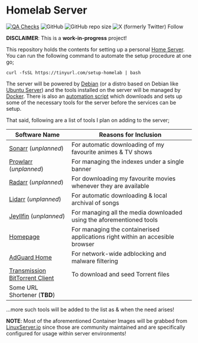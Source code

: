 # Homelab Server

[![QA Checks](https://github.com/Jarmos-san/homelab/actions/workflows/qa-checks.yml/badge.svg)](https://github.com/Jarmos-san/homelab/actions/workflows/qa-checks.yml)
![GitHub](https://img.shields.io/github/license/Jarmos-san/homelab?style=flat-square&logo=GitHub&label=License)
![GitHub repo size](https://img.shields.io/github/repo-size/Jarmos-san/homelab?style=flat-sqare&logo=GitHub)
![X (formerly Twitter) Follow](https://img.shields.io/twitter/follow/Jarmosan)

**DISCLAIMER**: This is a **work-in-progress** project!

This repository holds the contents for setting up a personal
[Home Server](https://en.wikipedia.org/wiki/Home_server). You can run the
following command to automate the setup procedure at one go;

```console
curl -fsSL https://tinyurl.com/setup-homelab | bash
```

The server will be powered by [Debian](https://www.debian.org/) (or a distro
based on Debian like [Ubuntu Server](https://ubuntu.com/server)) and the tools
installed on the server will be managed by [Docker](https://www.docker.com).
There is also an [automation script](./setup) which downloads and sets up some
of the necessary tools for the server before the services can be setup.

That said, following are a list of tools I plan on adding to the server;

| Software Name                                                | Reasons for Inclusion                                                         |
| ------------------------------------------------------------ | ----------------------------------------------------------------------------- |
| [Sonarr](https://sonarr.tv) (_unplanned_)                    | For automatic downloading of my favourite animes & TV shows                   |
| [Prowlarr](https://wiki.servarr.com/prowlarr) (_unplanned_)  | For managing the indexes under a single banner                                |
| [Radarr](https://radarr.video) (_unplanned_)                 | For downloading my favourite movies whenever they are available               |
| [Lidarr](https://lidarr.audio) (_unplanned_)                 | For automatic downloading & local archival of songs                           |
| [Jeyllfin](https://jellyfin.org) (_unplanned_)               | For managing all the media downloaded using the aforementioned tools          |
| [Homepage](https://github.com/benphelps/homepage)            | For managing the containerised applications right within an accesible browser |
| [AdGuard Home](https://github.com/AdguardTeam/AdGuardHome)   | For network-wide adblocking and malware filtering                             |
| [Transmission BitTorrent Client](https://transmissionbt.com) | To download and seed Torrent files                                            |
| Some URL Shortener (**TBD**)                                 |                                                                               |

...more such tools will be added to the list as & when the need arises!

**NOTE**: Most of the aforementioned Container Images will be grabbed from
[LinuxServer.io](https://www.linuxserver.io/) since those are community
maintained and are specifically configured for usage within server environments!
